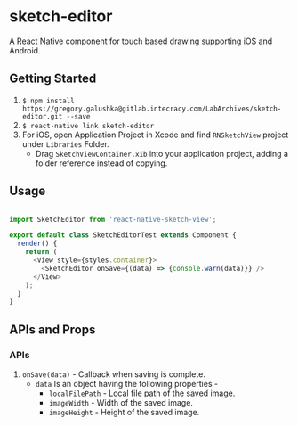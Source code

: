 
# sketch-editor
A React Native component for touch based drawing supporting iOS and Android.

## Getting Started

1. `$ npm install https://gregory.galushka@gitlab.intecracy.com/LabArchives/sketch-editor.git --save`
2. `$ react-native link sketch-editor`
3. For iOS, open Application Project in Xcode and find `RNSketchView` project under `Libraries` Folder.
	* Drag `SketchViewContainer.xib` into your application project, adding a folder reference instead of copying.

## Usage
```javascript

import SketchEditor from 'react-native-sketch-view';

export default class SketchEditorTest extends Component {
  render() {
    return (
      <View style={styles.container}>
        <SketchEditor onSave={(data) => {console.warn(data)}} />
      </View>
    );
  }
}

```
## APIs and Props

### APIs
1. `onSave(data)` - Callback when saving is complete.
    * `data` Is an object having the following properties -
        * `localFilePath` - Local file path of the saved image.
        * `imageWidth` - Width of the saved image.
        * `imageHeight` - Height of the saved image.

    
